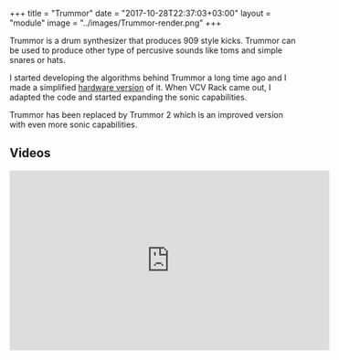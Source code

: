 +++
title = "Trummor"
date = "2017-10-28T22:37:03+03:00"
layout = "module"
image = "../images/Trummor-render.png"
+++

Trummor is a drum synthesizer that produces 909 style kicks. Trummor can be used to produce other type of percusive sounds like toms and simple snares or hats.

I started developing the algorithms behind Trummor a long time ago and I made a simplified [hardware version](http://modlfo.github.io/projects/vult-analog-module/) of it. When VCV Rack came out, I adapted the code and started expanding the sonic capabilities.

Trummor has been replaced by Trummor 2 which is an improved version with even more sonic capabilities.

## Videos

<iframe width="560" height="315" src="https://www.youtube.com/embed/gKq4NGLe7iw" frameborder="0" allowfullscreen></iframe>